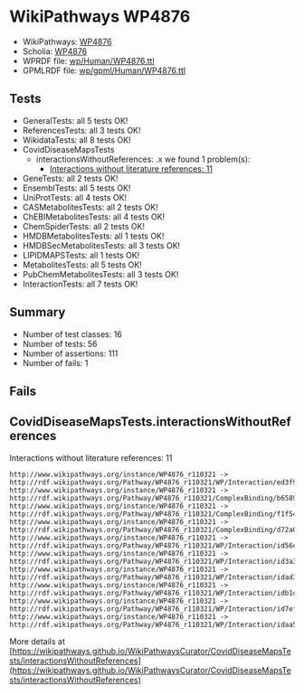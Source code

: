 # WikiPathways WP4876

* WikiPathways: [WP4876](https://identifiers.org/wikipathways:WP4876)
* Scholia: [WP4876](https://scholia.toolforge.org/wikipathways/WP4876)
* WPRDF file: [wp/Human/WP4876.ttl](../wp/Human/WP4876.ttl)
* GPMLRDF file: [wp/gpml/Human/WP4876.ttl](../wp/gpml/Human/WP4876.ttl)

## Tests
* GeneralTests: all 5 tests OK!
* ReferencesTests: all 3 tests OK!
* WikidataTests: all 8 tests OK!
* CovidDiseaseMapsTests
    * interactionsWithoutReferences: .x we found 1 problem(s):
        * [Interactions without literature references: 11](#9701cce2)
* GeneTests: all 2 tests OK!
* EnsemblTests: all 5 tests OK!
* UniProtTests: all 4 tests OK!
* CASMetabolitesTests: all 2 tests OK!
* ChEBIMetabolitesTests: all 4 tests OK!
* ChemSpiderTests: all 2 tests OK!
* HMDBMetabolitesTests: all 1 tests OK!
* HMDBSecMetabolitesTests: all 3 tests OK!
* LIPIDMAPSTests: all 1 tests OK!
* MetabolitesTests: all 5 tests OK!
* PubChemMetabolitesTests: all 3 tests OK!
* InteractionTests: all 7 tests OK!


## Summary

* Number of test classes: 16
* Number of tests: 56
* Number of assertions: 111
* Number of fails: 1

## Fails

<a name="9701cce2" />

## CovidDiseaseMapsTests.interactionsWithoutReferences

Interactions without literature references: 11
```http://www.wikipathways.org/instance/WP4876_r110321 -> http://rdf.wikipathways.org/Pathway/WP4876_r110321/WP/Interaction/id38c72c84
http://www.wikipathways.org/instance/WP4876_r110321 -> http://rdf.wikipathways.org/Pathway/WP4876_r110321/WP/Interaction/ed3f9
http://www.wikipathways.org/instance/WP4876_r110321 -> http://rdf.wikipathways.org/Pathway/WP4876_r110321/ComplexBinding/b6589
http://www.wikipathways.org/instance/WP4876_r110321 -> http://rdf.wikipathways.org/Pathway/WP4876_r110321/ComplexBinding/f1f54
http://www.wikipathways.org/instance/WP4876_r110321 -> http://rdf.wikipathways.org/Pathway/WP4876_r110321/ComplexBinding/d72a0
http://www.wikipathways.org/instance/WP4876_r110321 -> http://rdf.wikipathways.org/Pathway/WP4876_r110321/WP/Interaction/id56c2671f
http://www.wikipathways.org/instance/WP4876_r110321 -> http://rdf.wikipathways.org/Pathway/WP4876_r110321/WP/Interaction/id3a35678b
http://www.wikipathways.org/instance/WP4876_r110321 -> http://rdf.wikipathways.org/Pathway/WP4876_r110321/WP/Interaction/idad3dc034
http://www.wikipathways.org/instance/WP4876_r110321 -> http://rdf.wikipathways.org/Pathway/WP4876_r110321/WP/Interaction/idb1ca554
http://www.wikipathways.org/instance/WP4876_r110321 -> http://rdf.wikipathways.org/Pathway/WP4876_r110321/WP/Interaction/id7ef1c6cf
http://www.wikipathways.org/instance/WP4876_r110321 -> http://rdf.wikipathways.org/Pathway/WP4876_r110321/WP/Interaction/idaa5a11ed
```

More details at [https://wikipathways.github.io/WikiPathwaysCurator/CovidDiseaseMapsTests/interactionsWithoutReferences](https://wikipathways.github.io/WikiPathwaysCurator/CovidDiseaseMapsTests/interactionsWithoutReferences)

